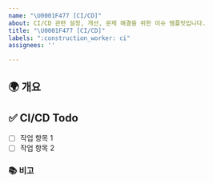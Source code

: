```yaml
---
name: "\U0001F477 [CI/CD]"
about: CI/CD 관련 설정, 개선, 문제 해결을 위한 이슈 템플릿입니다.
title: "\U0001F477 [CI/CD]"
labels: ":construction_worker: ci"
assignees: ''

---
```


## 🌍 개요
<!-- CI/CD 작업을 간략히 설명합니다.-->

## ✅ CI/CD Todo
<!-- CI/CD 작업으로 인해 수행해야 할 주요 작업 항목들을 나열합니다. -->
- [ ] 작업 항목 1
- [ ] 작업 항목 2

### 📚 비고
<!-- CI/CD 작업으로 인해 참고해야할 사항이 있다면 적습니다. -->
